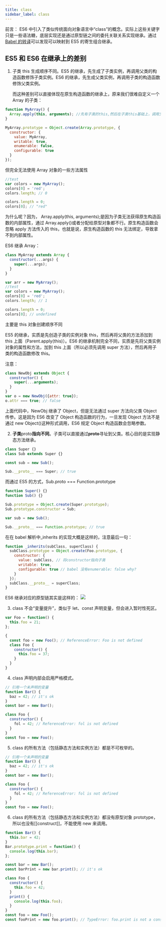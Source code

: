 ```yaml
---
title: class
sidebar_label: class
---
```


前言： ES6 中引入了类似传统面向对象语言中“class”的概念。实际上这些关键字只是一些语法糖，底层实现还是通过原型链之间的委托关联关系实现继承。通过[Babel 的转译](https://babeljs.io/repl#?babili=false&browsers=&build=&builtIns=false&spec=false&loose=false&code_lz=MYGwhgzhAEAKCmAnCB7AdtA3gKGtY6EALogK7BEqIAUaYAtvAJRa57REAWAlhAHR1GAXkHwAPmIBEAEXgAzMKRBFJAbjYBfNpQDKJbmgDm1JjnbRE8IqUQYA5ADkG8AFx2A1F14Dn6vFq1sUEgYACEUAE9oeAAPIng0ABMYBGR0M3xCEnJKGlFTNjwIUgAHJFpnJj92L35DBMT4ITtwiLtqrTxdfSMTDLxLa1toYrLEPm7EA2Mmd0loAFpoAHEG10lPHjq1juwNIA&debug=false&forceAllTransforms=false&shippedProposals=false&circleciRepo=&evaluate=false&fileSize=false&timeTravel=false&sourceType=module&lineWrap=false&presets=es2015&prettier=true&targets=&version=7.4.5&externalPlugins=)可以发现可以映射到 ES5 的寄生组合继承。

## ES5 和 ES6 在继承上的差别

1. 子类 this 生成顺序不同。ES5 的继承，先生成了子类实例，再调用父类的构造函数修饰子类实例。ES6 的继承，先生成父类实例，再调用子类的构造函数修饰父类实例。

   而这种差别可以直接体现在原生构造函数的继承上，原来我们很难自定义一个 Array 的子类：

```js
function MyArray() {
  Array.apply(this, arguments); //先有子类的this,然后在子类this基础上，调用父类constructor来处理this
}

MyArray.prototype = Object.create(Array.prototype, {
  constructor: {
    value: MyArray,
    writable: true,
    enumerable: false,
    configurable: true
  }
});
```

但完全无法使用 Array 对象的一些方法属性

```js
//test
var colors = new MyArray();
colors[0] = 'red';
colors.length; // 0

colors.length = 0;
colors[0]; // "red"
```

为什么呢？因为， Array.apply(this, arguments);是因为子类无法获得原生构造函数的内部属性，通过 Array.apply()或者分配给原型对象都不行。原生构造函数会忽略 apply 方法传入的 this，也就是说，原生构造函数的 this 无法绑定，导致拿不到内部属性。

ES6 继承 Array：

```js
class MyArray extends Array {
  constructor(...args) {
    super(...args);
  }
}

var arr = new MyArray();
//test
var colors = new MyArray();
colors[0] = 'red';
colors.length; // 1

colors.length = 0;
colors[0]; // undefined
```

主要是 this 对象创建顺序不同

ES5 的继承，实质是先创造子类的实例对象 this，然后再将父类的方法添加到 this 上面（Parent.apply(this)）。ES6 的继承机制完全不同，实质是先将父类实例对象的属性和方法，加到 this 上面（所以必须先调用 super 方法），然后再用子类的构造函数修改 this。

注意：

```js
class NewObj extends Object {
  constructor() {
    super(...arguments);
  }
}
var o = new NewObj({attr: true});
o.attr === true; // false
```

上面代码中，NewObj 继承了 Object，但是无法通过 super 方法向父类 Object 传参。这是因为 ES6 改变了 Object 构造函数的行为，一旦发现 Object 方法不是通过 new Object()这种形式调用，ES6 规定 Object 构造函数会忽略参数。

2. **子类**proto**指向不同**。子类可以直接通过**proto**寻址到父类。核心目的是实现静态方法继承。

```js
class Super {}
class Sub extends Super {}

const sub = new Sub();

Sub.__proto__ === Super; // true
```

而通过 ES5 的方式，Sub.proto === Function.prototype

```js
function Super() {}
function Sub() {}

Sub.prototype = Object.create(Super.prototype);
Sub.prototype.constructor = Sub;

var sub = new Sub();

Sub.__proto__ === Function.prototype; // true
```

在在 babel 解析中\_inherits 的实现大概是这样的，注意最后一句：

```js
function _inherits(subClass, superClass) {
  subClass.prototype = Object.create(Foo.prototype, {
    constructor: {
      value: subClass, // 将constructor指向子类
      writable: true,
      configurable: true // babel 没有enumerable: false why?
    }
  });
  subClass.__proto__ = superClass;
}
```

ES6 继承对应的原型链其实是这样的： ![](https://cosmos-x.oss-cn-hangzhou.aliyuncs.com/HETr4Z.png)

3. class 不会“变量提升”，类似于 let、const 声明变量，但会进入暂时性死区。

```js
var Foo = function() {
  this.foo = 21;
};

{
  const foo = new Foo(); // ReferenceError: Foo is not defined
  class Foo {
    constructor() {
      this.foo = 37;
    }
  }
}
```

4. class 声明内部会启用严格模式。

```js
// 引用一个未声明的变量
function Bar() {
  baz = 42; // it's ok
}
const bar = new Bar();

class Foo {
  constructor() {
    fol = 42; // ReferenceError: fol is not defined
  }
}
const foo = new Foo();
```

5. class 的所有方法（包括静态方法和实例方法）都是不可枚举的。

```js
// 引用一个未声明的变量
function Bar() {
  baz = 42; // it's ok
}
const bar = new Bar();

class Foo {
  constructor() {
    fol = 42; // ReferenceError: fol is not defined
  }
}
const foo = new Foo();
```

6. class 的所有方法（包括静态方法和实例方法）都没有原型对象 prototype，所以也没有[[construct]]，不能使用 new 来调用。

```js
function Bar() {
  this.bar = 42;
}
Bar.prototype.print = function() {
  console.log(this.bar);
};

const bar = new Bar();
const barPrint = new bar.print(); // it's ok

class Foo {
  constructor() {
    this.foo = 42;
  }
  print() {
    console.log(this.foo);
  }
}
const foo = new Foo();
const fooPrint = new foo.print(); // TypeError: foo.print is not a constructor
```
